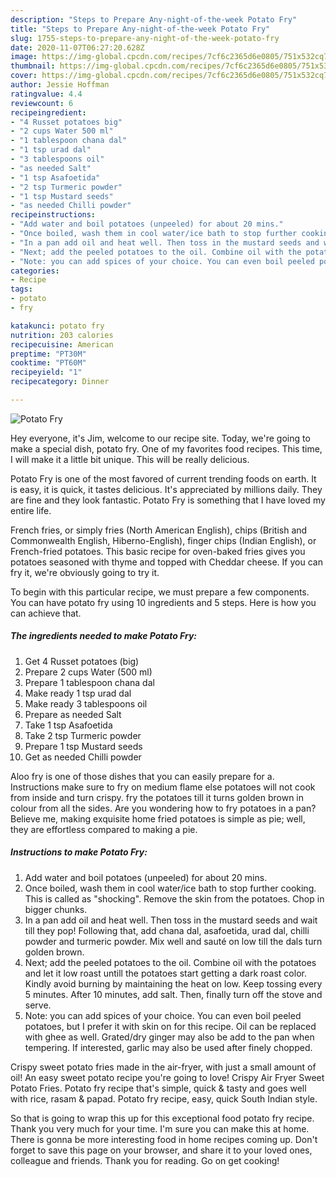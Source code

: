 ```yaml
---
description: "Steps to Prepare Any-night-of-the-week Potato Fry"
title: "Steps to Prepare Any-night-of-the-week Potato Fry"
slug: 1755-steps-to-prepare-any-night-of-the-week-potato-fry
date: 2020-11-07T06:27:20.628Z
image: https://img-global.cpcdn.com/recipes/7cf6c2365d6e0805/751x532cq70/potato-fry-recipe-main-photo.jpg
thumbnail: https://img-global.cpcdn.com/recipes/7cf6c2365d6e0805/751x532cq70/potato-fry-recipe-main-photo.jpg
cover: https://img-global.cpcdn.com/recipes/7cf6c2365d6e0805/751x532cq70/potato-fry-recipe-main-photo.jpg
author: Jessie Hoffman
ratingvalue: 4.4
reviewcount: 6
recipeingredient:
- "4 Russet potatoes big"
- "2 cups Water 500 ml"
- "1 tablespoon chana dal"
- "1 tsp urad dal"
- "3 tablespoons oil"
- "as needed Salt"
- "1 tsp Asafoetida"
- "2 tsp Turmeric powder"
- "1 tsp Mustard seeds"
- "as needed Chilli powder"
recipeinstructions:
- "Add water and boil potatoes (unpeeled) for about 20 mins."
- "Once boiled, wash them in cool water/ice bath to stop further cooking. This is called as &#34;shocking&#34;. Remove the skin from the potatoes. Chop in bigger chunks."
- "In a pan add oil and heat well. Then toss in the mustard seeds and wait till they pop! Following that, add chana dal, asafoetida, urad dal, chilli powder and turmeric powder. Mix well and sauté on low till the dals turn golden brown."
- "Next; add the peeled potatoes to the oil. Combine oil with the potatoes and let it low roast untill the potatoes start getting a dark roast color. Kindly avoid burning by maintaining the heat on low. Keep tossing every 5 minutes. After 10 minutes, add salt. Then, finally turn off the stove and serve."
- "Note: you can add spices of your choice. You can even boil peeled potatoes, but I prefer it with skin on for this recipe. Oil can be replaced with ghee as well. Grated/dry ginger may also be add to the pan when tempering. If interested, garlic may also be used after finely chopped."
categories:
- Recipe
tags:
- potato
- fry

katakunci: potato fry 
nutrition: 203 calories
recipecuisine: American
preptime: "PT30M"
cooktime: "PT60M"
recipeyield: "1"
recipecategory: Dinner

---
```



![Potato Fry](https://img-global.cpcdn.com/recipes/7cf6c2365d6e0805/751x532cq70/potato-fry-recipe-main-photo.jpg)

Hey everyone, it's Jim, welcome to our recipe site. Today, we're going to make a special dish, potato fry. One of my favorites food recipes. This time, I will make it a little bit unique. This will be really delicious.

Potato Fry is one of the most favored of current trending foods on earth. It is easy, it is quick, it tastes delicious. It's appreciated by millions daily. They are fine and they look fantastic. Potato Fry is something that I have loved my entire life.

French fries, or simply fries (North American English), chips (British and Commonwealth English, Hiberno-English), finger chips (Indian English), or French-fried potatoes. This basic recipe for oven-baked fries gives you potatoes seasoned with thyme and topped with Cheddar cheese. If you can fry it, we&#39;re obviously going to try it.


To begin with this particular recipe, we must prepare a few components. You can have potato fry using 10 ingredients and 5 steps. Here is how you can achieve that.

<!--inarticleads1-->

##### The ingredients needed to make Potato Fry:

1. Get 4 Russet potatoes (big)
1. Prepare 2 cups Water (500 ml)
1. Prepare 1 tablespoon chana dal
1. Make ready 1 tsp urad dal
1. Make ready 3 tablespoons oil
1. Prepare as needed Salt
1. Take 1 tsp Asafoetida
1. Take 2 tsp Turmeric powder
1. Prepare 1 tsp Mustard seeds
1. Get as needed Chilli powder


Aloo fry is one of those dishes that you can easily prepare for a. Instructions make sure to fry on medium flame else potatoes will not cook from inside and turn crispy. fry the potatoes till it turns golden brown in colour from all the sides. Are you wondering how to fry potatoes in a pan? Believe me, making exquisite home fried potatoes is simple as pie; well, they are effortless compared to making a pie. 

<!--inarticleads2-->

##### Instructions to make Potato Fry:

1. Add water and boil potatoes (unpeeled) for about 20 mins.
1. Once boiled, wash them in cool water/ice bath to stop further cooking. This is called as &#34;shocking&#34;. Remove the skin from the potatoes. Chop in bigger chunks.
1. In a pan add oil and heat well. Then toss in the mustard seeds and wait till they pop! Following that, add chana dal, asafoetida, urad dal, chilli powder and turmeric powder. Mix well and sauté on low till the dals turn golden brown.
1. Next; add the peeled potatoes to the oil. Combine oil with the potatoes and let it low roast untill the potatoes start getting a dark roast color. Kindly avoid burning by maintaining the heat on low. Keep tossing every 5 minutes. After 10 minutes, add salt. Then, finally turn off the stove and serve.
1. Note: you can add spices of your choice. You can even boil peeled potatoes, but I prefer it with skin on for this recipe. Oil can be replaced with ghee as well. Grated/dry ginger may also be add to the pan when tempering. If interested, garlic may also be used after finely chopped.


Crispy sweet potato fries made in the air-fryer, with just a small amount of oil! An easy sweet potato recipe you&#39;re going to love! Crispy Air Fryer Sweet Potato Fries. Potato fry recipe that&#39;s simple, quick &amp; tasty and goes well with rice, rasam &amp; papad. Potato fry recipe, easy, quick South Indian style. 

So that is going to wrap this up for this exceptional food potato fry recipe. Thank you very much for your time. I'm sure you can make this at home. There is gonna be more interesting food in home recipes coming up. Don't forget to save this page on your browser, and share it to your loved ones, colleague and friends. Thank you for reading. Go on get cooking!
